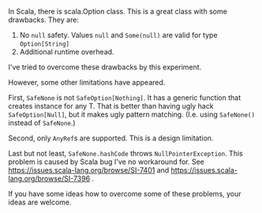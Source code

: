 In Scala, there is scala.Option class. This is a great class with some drawbacks. They are:

1. No `null` safety. Values `null` and `Some(null)` are valid for type `Option[String]`
2. Additional runtime overhead.

I've tried to overcome these drawbacks by this experiment.

However, some other limitations have appeared.

First, `SafeNone` is not `SafeOption[Nothing]`. It has a generic function that creates instance for any T. That is better than having ugly hack `SafeOption[Null]`, but it makes ugly pattern matching. (I.e. using `SafeNone()` instead of `SafeNone`.)

Second, only `AnyRef`s are supported. This is a design limitation.

Last but not least, `SafeNone.hashCode` throws `NullPointerException`. This problem is caused by Scala bug I've no workaround for. See https://issues.scala-lang.org/browse/SI-7401 and https://issues.scala-lang.org/browse/SI-7396 .

If you have some ideas how to overcome some of these problems, your ideas are welcome.